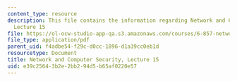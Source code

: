 ```yaml
---
content_type: resource
description: This file contains the information regarding Network and Computer Security,
  Lecture 15
file: https://ol-ocw-studio-app-qa.s3.amazonaws.com/courses/6-857-network-and-computer-security-spring-2014/e39c25643b2e2bb294d5b65af0220e57_MIT6_857S14_Lec15.pdf
file_type: application/pdf
parent_uid: f4adbe54-f29c-d0cc-1896-d1a39cc0eb1d
resourcetype: Document
title: Network and Computer Security, Lecture 15
uid: e39c2564-3b2e-2bb2-94d5-b65af0220e57
---
```

